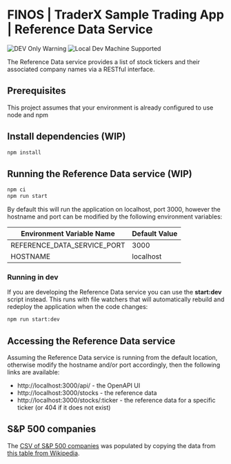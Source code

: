 # FINOS | TraderX Sample Trading App | Reference Data Service

![DEV Only Warning](https://badgen.net/badge/warning/not-for-production/red) ![Local Dev Machine Supported](http://badgen.net/badge/local-dev/supported/green)

The Reference Data service provides a list of stock tickers and their associated company names via a RESTful interface.

## Prerequisites

This project assumes that your environment is already configured to use node and npm

## Install dependencies (WIP)

```bash
npm install
```

## Running the Reference Data service (WIP)

```bash
npm ci
npm run start
```

By default this will run the application on localhost, port 3000, however the hostname and port can be modified by the following environment variables:

| Environment Variable Name  | Default Value    |
| -------------------------  | ---------------- |
| REFERENCE_DATA_SERVICE_PORT| 3000             |
| HOSTNAME                   | localhost        |

### Running in dev

If you are developing the Reference Data service you can use the **start:dev** script instead. This runs with file
watchers that will automatically rebuild and redeploy the application when the code changes:

```bash
npm run start:dev
```

## Accessing the Reference Data service

Assuming the Reference Data service is running from the default location, otherwise modify the hostname and/or port
accordingly, then the following links are available:
 - http://localhost:3000/api/ - the OpenAPI UI
 - http://localhost:3000/stocks - the reference data
 - http://localhost:3000/stocks/:ticker - the reference data for a specific ticker (or 404 if it does not exist)

 ## S&P 500 companies

The [CSV of S&P 500 companies](./data/s-and-p-500-companies.csv) was populated by copying the data from
[this table from Wikipedia](https://en.wikipedia.org/wiki/List_of_S%26P_500_companies#S&P_500_component_stocks).